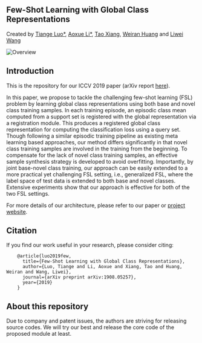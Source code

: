 ## Few-Shot Learning with Global Class Representations
Created by <a href="https://tiangeluo.github.io/" target="_blank">Tiange Luo*</a>, <a href="" target="_black">Aoxue Li*</a>, <a href="http://personal.ee.surrey.ac.uk/Personal/T.Xiang/index.html" target="_blank">Tao Xiang</a>, <a href="https://www.weiranhuang.com/" target="_blank">Weiran Huang</a> and <a href="https://scholar.google.com/citations?user=VZHxoh8AAAAJ&hl=zh-CN" target="_blank">Liwei Wang</a>

![Overview](https://github.com/tiangeluo/fsl-global/blob/master/material/overview.png)


## Introduction
This is the repository for our ICCV 2019 paper (arXiv report [here](https://arxiv.org/abs/1908.05257)).

In this paper, we propose to tackle the challenging few-shot learning (FSL) problem by learning global class representations using both base and novel class training samples. In each training episode, an episodic class mean computed from a support set is registered with the global representation via a registration module. This produces a registered global class representation for computing the classification loss using a query set. Though following a similar episodic training pipeline as existing meta learning based approaches, our method differs significantly in that novel class training samples are involved in the training from the beginning. To compensate for the lack of novel class training samples, an effective sample synthesis strategy is developed to avoid overfitting. Importantly, by joint base-novel class training, our approach can be easily extended to a more practical yet challenging FSL setting, i.e., generalized FSL, where the label space of test data is extended to both base and novel classes. Extensive experiments show that our approach is effective for both of the two FSL settings.

For more details of our architecture, please refer to our paper or <a href="https://tiangeluo.github.io/GlobalRepresentation.html" target="_blank">project website</a>.

## Citation
If you find our work useful in your research, please consider citing:

        @article{luo2019few,
          title={Few-Shot Learning with Global Class Representations},
          author={Luo, Tiange and Li, Aoxue and Xiang, Tao and Huang, Weiran and Wang, Liwei},
          journal={arXiv preprint arXiv:1908.05257},
          year={2019}
        }

## About this repository
Due to company and patent issues, the authors are striving for releasing source codes. We will try our best and release the core code of the proposed module at least.
